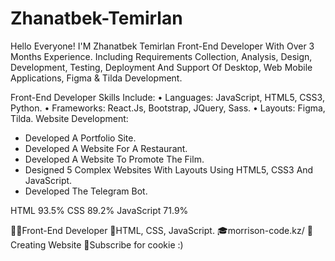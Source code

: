 # Zhanatbek-Temirlan
Hello Everyone!
I'M Zhanatbek Temirlan Front-End Developer With Over 3 Months Experience. Including Requirements Collection, Analysis, Design, Development, Testing, Deployment And Support Of Desktop, Web Mobile Applications, Figma & Tilda Development.

Front-End Developer Skills Include:
• Languages: JavaScript, HTML5, CSS3, Python.
• Frameworks: React.Js, Bootstrap, JQuery, Sass.
• Layouts: Figma, Tilda.
Website Development:
- Developed A Portfolio Site.
- Developed A Website For A Restaurant.
- Developed A Website To Promote The Film.
- Designed 5 Complex Websites With Layouts Using
HTML5, CSS3 And JavaScript.
- Developed The Telegram Bot.

HTML 93.5%
CSS 89.2%
JavaScript 71.9%

👨‍💻Front-End Developer
👑HTML, CSS, JavaScript.
🎓morrison-code.kz/
👾Creating Website
🍪Subscribe for cookie :)
